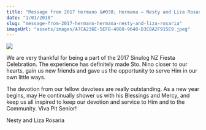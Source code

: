 ```yaml
---
title: "Message from 2017 Hermano &#038; Hermana – Nesty and Liza Rosaria"
date: "1/01/2018"
slug: "message-from-2017-hermano-hermana-nesty-and-liza-rosaria"
imageUrl: "assets/images/A7CA236E-5EF8-4088-9640-D3C8A2F915E9.jpeg"
---
```


![](https://i0.wp.com/santonino-nz.org/wp-content/uploads/2018/01/A7CA236E-5EF8-4088-9640-D3C8A2F915E9.jpeg?resize=571%2C762)

We are very thankful for being a part of the 2017 Sinulog NZ Fiesta Celebration. The experience has definitely made Sto. Nino closer to our hearts, gain us new friends and gave us the opportunity to serve Him in our own little ways.

The devotion from our fellow devotees are really outstanding. As a new year begins, may He continually shower us with his Blessings and Mercy, and keep us all inspired to keep our devotion and service to Him and to the Community. Viva Pit Senior!

Nesty and Liza Rosaria